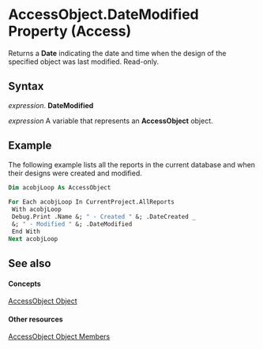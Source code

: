 
# AccessObject.DateModified Property (Access)

Returns a  **Date** indicating the date and time when the design of the specified object was last modified. Read-only.


## Syntax

 _expression_. **DateModified**

 _expression_ A variable that represents an **AccessObject** object.


## Example

The following example lists all the reports in the current database and when their designs were created and modified.


```vb
Dim acobjLoop As AccessObject 
 
For Each acobjLoop In CurrentProject.AllReports 
 With acobjLoop 
 Debug.Print .Name &; " - Created " &; .DateCreated _ 
 &; " - Modified " &; .DateModified 
 End With 
Next acobjLoop
```


## See also


#### Concepts


[AccessObject Object](8a770b33-5bff-120a-6707-ca214ee5ced3.md)
#### Other resources


[AccessObject Object Members](78aaacb1-c0d3-d809-088d-d543ecd71de3.md)

